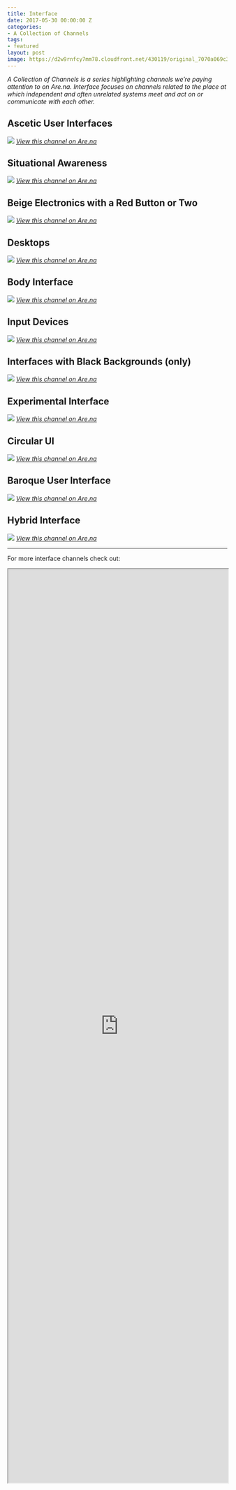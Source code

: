```yaml
---
title: Interface
date: 2017-05-30 00:00:00 Z
categories:
- A Collection of Channels
tags:
- featured
layout: post
image: https://d2w9rnfcy7mm78.cloudfront.net/430119/original_7070a069c33eab7bfdcd5a6867234090.jpg
---
```


_A Collection of Channels is a series highlighting channels we’re paying attention to on Are.na. Interface focuses on channels related to the place at which independent and often unrelated systems meet and act on or communicate with each other._

## Ascetic User Interfaces
[![](hhttps://d2w9rnfcy7mm78.cloudfront.net/142326/original_36c961148478ebf2311e792ed56838e7.jpg)](https://www.are.na/james-hicks/ascetic-user-interfaces) *[View this channel on Are.na](https://www.are.na/james-hicks/ascetic-user-interfaces)*

## Situational Awareness
[![](https://d2w9rnfcy7mm78.cloudfront.net/428185/large_e0ab12e5aefda8e12d8fffe475ea2dcc.jpg)](https://www.are.na/architecture-effects/situational-awareness) *[View this channel on Are.na](https://www.are.na/architecture-effects/situational-awareness)*

## Beige Electronics with a Red Button or Two
[![](https://d2w9rnfcy7mm78.cloudfront.net/315673/large_1cdc7592871f0781d0548b18ebbd5626.jpg)](https://www.are.na/zach-rose/beige-electronics-with-a-red-button-or-two) *[View this channel on Are.na](https://www.are.na/zach-rose/beige-electronics-with-a-red-button-or-two)*

## Desktops
[![](https://d2w9rnfcy7mm78.cloudfront.net/952851/large_3b7f81aef96f0ae8c7d0ee7b4a393b1e.png)](https://www.are.na/edouard-u/desktops-1483033537) *[View this channel on Are.na](https://www.are.na/edouard-u/desktops-1483033537)*

## Body Interface
[![](https://d2w9rnfcy7mm78.cloudfront.net/69061/large_96cfcbce1f159f97083744b177937355.jpg)](https://www.are.na/laurel-schwulst/body-interface) *[View this channel on Are.na](https://www.are.na/laurel-schwulst/body-interface)*

## Input Devices
[![](https://d2w9rnfcy7mm78.cloudfront.net/194647/original_5018755689dd8fcd2bb947f3138485bd.gif)](https://www.are.na/morgan-sutherland/input-devices) *[View this channel on Are.na](https://www.are.na/morgan-sutherland/input-devices)*

## Interfaces with Black Backgrounds (only)
[![](https://d2w9rnfcy7mm78.cloudfront.net/150296/large_adb2e1d92dfb983fe656e747ef5962e8.png)](https://www.are.na/sun-an/interface-with-black-backgrounds-only) *[View this channel on Are.na](https://www.are.na/sun-an/interface-with-black-backgrounds-only)*

## Experimental Interface
[![](https://d2w9rnfcy7mm78.cloudfront.net/151083/large_d1caa0a2f219d295b154d6f1f8961744.jpg)](https://www.are.na/john-michael-boling/experimental-interface) *[View this channel on Are.na](https://www.are.na/john-michael-boling/experimental-interface)*

## Circular UI
[![](https://d2w9rnfcy7mm78.cloudfront.net/218602/large_6695fb00d3d7e10ae5e3df34b45e1544.jpg)](https://www.are.na/laurel-schwulst/circular-ui) *[View this channel on Are.na](https://www.are.na/laurel-schwulst/circular-ui)*

## Baroque User Interface
[![](https://d2w9rnfcy7mm78.cloudfront.net/906335/large_b93ef1bbf9d3cd39c22e102ecdec8853.jpg)](https://www.are.na/james-hicks/baroque-user-interface) *[View this channel on Are.na](https://www.are.na/james-hicks/baroque-user-interface)*

## Hybrid Interface
[![](https://d2w9rnfcy7mm78.cloudfront.net/1018175/large_1ddaad6108c4b68bd57f8d3afde345dd.jpg)](https://www.are.na/arthur-roing-baer/hybrid-interface) *[View this channel on Are.na](https://www.are.na/arthur-roing-baer/hybrid-interface)*

---

For more interface channels check out:
<iframe class="arena-iframe" width="100%" height="2090" src="https://www.are.na/toby-shorin/user-interface-superchannel/embed"></iframe>
